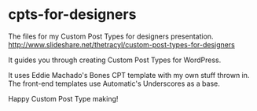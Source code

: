 cpts-for-designers
==================

The files for my Custom Post Types for designers presentation.
http://www.slideshare.net/thetracyl/custom-post-types-for-designers

It guides you through creating Custom Post Types for WordPress.

It uses Eddie Machado's Bones CPT template with my own stuff thrown in.
The front-end templates use Automatic's Underscores as a base. 

Happy Custom Post Type making!